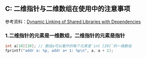## C: 二维指针与二维数组在使用中的注意事项

参考资料：[Dynamic Linking of Shared Libraries with Dependencies](https://stackoverflow.com/questions/26619897/dynamic-linking-of-shared-libraries-with-dependencies)

### 1.二维指针的元素是一维数组，二维指针的元素是指针

```c
int a[10][20]; // 数组a可以看作的每个元素是`int [20]`的一维数组
fprintf("addr a: %p, addr a+ 1: %p\n", a, a + 1);
```



